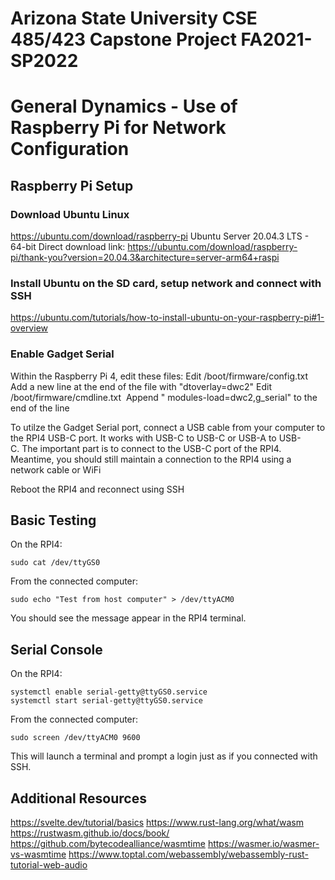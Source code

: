 # Arizona State University CSE 485/423 Capstone Project FA2021-SP2022
# General Dynamics - Use of Raspberry Pi for Network Configuration

## Raspberry Pi Setup

### Download Ubuntu Linux
https://ubuntu.com/download/raspberry-pi
Ubuntu Server 20.04.3 LTS - 64-bit
Direct download link: https://ubuntu.com/download/raspberry-pi/thank-you?version=20.04.3&architecture=server-arm64+raspi

### Install Ubuntu on the SD card, setup network and connect with SSH
https://ubuntu.com/tutorials/how-to-install-ubuntu-on-your-raspberry-pi#1-overview

### Enable Gadget Serial
Within the Raspberry Pi 4, edit these files:
Edit /boot/firmware/config.txt  
Add a new line at the end of the file with "dtoverlay=dwc2"
Edit /boot/firmware/cmdline.txt  
Append " modules-load=dwc2,g_serial" to the end of the line

To utilze the Gadget Serial port, connect a USB cable from your computer to the RPI4 USB-C port. It works with USB-C to USB-C or USB-A to USB-C. The important part is to connect to the USB-C port of the RPI4. Meantime, you should still maintain a connection to the RPI4 using a network cable or WiFi

Reboot the RPI4 and reconnect using SSH

## Basic Testing
On the RPI4:
```
sudo cat /dev/ttyGS0
```
From the connected computer:
```
sudo echo "Test from host computer" > /dev/ttyACM0
```
You should see the message appear in the RPI4 terminal.

## Serial Console
On the RPI4: 
```
systemctl enable serial-getty@ttyGS0.service
systemctl start serial-getty@ttyGS0.service
```
From the connected computer: 
```
sudo screen /dev/ttyACM0 9600
```
This will launch a terminal and prompt a login just as if you connected with SSH. 

## Additional Resources

https://svelte.dev/tutorial/basics
https://www.rust-lang.org/what/wasm
https://rustwasm.github.io/docs/book/
https://github.com/bytecodealliance/wasmtime
https://wasmer.io/wasmer-vs-wasmtime
https://www.toptal.com/webassembly/webassembly-rust-tutorial-web-audio
